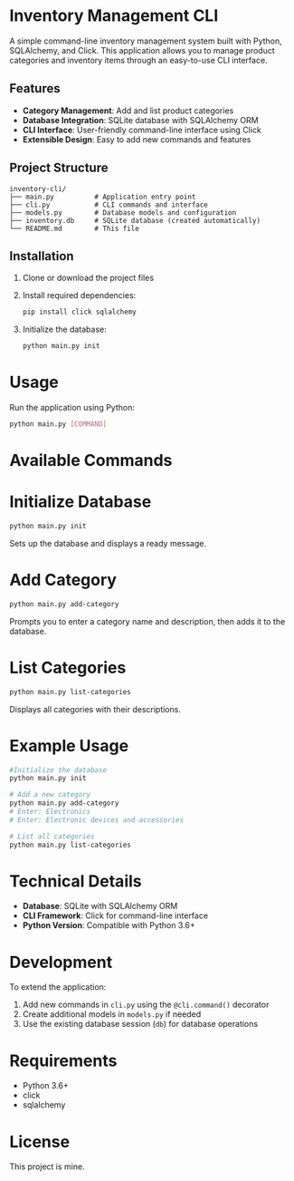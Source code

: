 # Inventory Management CLI

A simple command-line inventory management system built with Python, SQLAlchemy, and Click. This application allows you to manage product categories and inventory items through an easy-to-use CLI interface.

## Features

- **Category Management**: Add and list product categories
- **Database Integration**: SQLite database with SQLAlchemy ORM
- **CLI Interface**: User-friendly command-line interface using Click
- **Extensible Design**: Easy to add new commands and features

## Project Structure

```
inventory-cli/
├── main.py          # Application entry point
├── cli.py           # CLI commands and interface
├── models.py        # Database models and configuration
├── inventory.db     # SQLite database (created automatically)
└── README.md        # This file
```

## Installation

1. Clone or download the project files

2. Install required dependencies:
   ```bash
   pip install click sqlalchemy
   ```

3. Initialize the database:
   ```bash
   python main.py init
   ```

# Usage

Run the application using Python:

```bash
python main.py [COMMAND]
```

# Available Commands

# Initialize Database
```bash
python main.py init
```
Sets up the database and displays a ready message.

# Add Category
```bash
python main.py add-category
```
Prompts you to enter a category name and description, then adds it to the database.

# List Categories
```bash
python main.py list-categories
```
Displays all categories with their descriptions.

# Example Usage

```bash
#Initialize the database
python main.py init

# Add a new category
python main.py add-category
# Enter: Electronics
# Enter: Electronic devices and accessories

# List all categories
python main.py list-categories
```


# Technical Details

- **Database**: SQLite with SQLAlchemy ORM
- **CLI Framework**: Click for command-line interface
- **Python Version**: Compatible with Python 3.6+



# Development

To extend the application:

1. Add new commands in `cli.py` using the `@cli.command()` decorator
2. Create additional models in `models.py` if needed
3. Use the existing database session (`db`) for database operations

# Requirements

- Python 3.6+
- click
- sqlalchemy

# License

This project is mine.